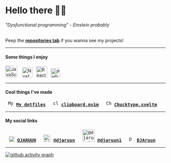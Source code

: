 <!--<kbd>**[neovim enjoyer](https://neovim.io/)**</kbd>
&thinsp;<kbd>**[god-tier developer](https://github.com/djaruun/bliss)**</kbd>-->

# Hello there 👋🏼

###### *"Dysfunctional programming"* - Einstein probably<br>

Peep the **[repositories tab](https://github.com/DJARUUN?tab=repositories)** if you wanna see my projects<!-- or visit **[my website](https://djaruun.github.io)** for more of me-->!

---

#### Some things I enjoy

<!--[<img alt="Ocaml (my caml)" src="https://cdn.icon-icons.com/icons2/2699/PNG/512/ocaml_logo_icon_170902.png" height="41">](https://ocaml.org) 
&nbsp;&thinsp;&thinsp;&thinsp;-->
[<img alt="JavaScript" src="https://encrypted-tbn0.gstatic.com/images?q=tbn:ANd9GcRuHnJDLOcdm_0b6N6kNj-1OvO9KhKYgqIy0w&s" height="37">](https://developer.mozilla.org/en-US/docs/Web/JavaScript)
&nbsp;&nbsp;&nbsp;[<img alt="Nuxt" src="https://cdn.prod.website-files.com/62865614b39c464b76d339aa/663555c0065bdcced0870641_Nuxt-2.svg" height="32">](https://nuxt.com)
&nbsp;&nbsp;[<img alt="React" src="https://react.dev/images/brand/logo_dark.svg" height="35">](https://react.dev)
&nbsp;&nbsp;[<img alt="PHP: Hypertext Preprocessor" src="https://upload.wikimedia.org/wikipedia/commons/thumb/2/27/PHP-logo.svg/800px-PHP-logo.svg.png" height="29">](https://www.php.net/)

---

#### Cool things I've made

<kbd>&thinsp;<img alt="My dotfiles" src="https://gitlab.com/uploads/-/system/project/avatar/59006208/dotfiles.jpg?width=32" width="17"> **[My dotfiles](https://github.com/djaruun/dotfiles)**&nbsp;</kbd>
&thinsp;<kbd>&thinsp;<img alt="clipboard.nvim" src="https://gitlab.com/uploads/-/system/project/avatar/60270983/communityIcon_n2hvyn96zwk81.png?width=48" width="17"> **[clipboard.nvim](https://github.com/djaruun/clipboard.nvim)**&nbsp;</kbd>
&thinsp;<kbd>&thinsp;<img alt="Chucktype.svelte" src="https://avatars.githubusercontent.com/u/89078636?s=32&v=4" width="17"> **[Chucktype.svelte](https://github.com/DJAruun/chucktype.svelte)**&nbsp;</kbd>

---

#### My social links

&thinsp;<kbd>&thinsp;<img alt="DJARUUN" src="https://external-content.duckduckgo.com/iu/?u=https%3A%2F%2Fstatic.wikia.nocookie.net%2Fminecraft-esp%2Fimages%2F4%2F4b%2FModrinth_Logo.png%2Frevision%2Flatest%2Fscale-to-width-down%2F1200%3Fcb%3D20231227082445%26path-prefix%3Des&f=1&nofb=1&ipt=bf5aa96ce9eff911705ec034ea6935c6b7c7235dd47e29dcb1e297a1185ec43e&ipo=images" width="18"> **[DJARUUN](https://modrinth.com/user/DJARUUN)**&nbsp;</kbd>
&thinsp;<kbd>&thinsp;<img alt="@djaruun" src="https://assets-global.website-files.com/6257adef93867e50d84d30e2/636e0a6a49cf127bf92de1e2_icon_clyde_blurple_RGB.png" width="23"> **[@djaruun](https://discord.com)**&nbsp;</kbd>
&thinsp;<kbd>&thinsp;<img alt="@djaruun1" src="https://upload.wikimedia.org/wikipedia/commons/thumb/e/ef/Twitter_and_X_logos.svg/2560px-Twitter_and_X_logos.svg.png" width="39"> **[@djaruun1](https://x.com/djaruun1)**&nbsp;</kbd>
&thinsp;<kbd>&thinsp;<img alt="DJAruun" src="https://cdn-icons-png.flaticon.com/512/25/25231.png" width="16"> **[DJAruun](https://github.com/DJAruun)**&nbsp;</kbd>

---

[![github activity graph](https://github-readme-activity-graph.vercel.app/graph?username=djaruun&theme=github-compact)](https://github.com/djaruun)
